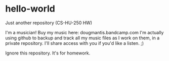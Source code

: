 # hello-world
Just another repository (CS-HU-250 HW)

I'm a musician! Buy my music here: dougmantis.bandcamp.com
I'm actually using github to backup and track all my music files as I work on them, in a private repository. I'll share access with you if you'd like a listen. ;)

Ignore this repository. It's for homework.
